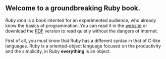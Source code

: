 ## Welcome to a groundbreaking Ruby book.

*Ruby land* is a book intented for an experimented audience, who already know the basics of programmation.
You can read it in the [website](http://ruby-land.anana.xyz) or download the [PDF](https://www.gitbook.com/download/pdf/book/ananagame/ruby-land) version to read quietly without the dangers of internet.

First of all, you must know that Ruby has a different syntax in that of C-like languages. Ruby is a oriented-object language focused on the productivity and the simplicity, in Ruby **everything** is an object.
